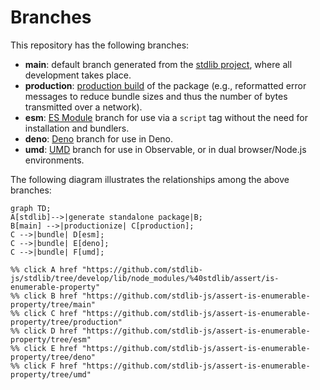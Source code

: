 <!--

@license Apache-2.0

Copyright (c) 2022 The Stdlib Authors.

Licensed under the Apache License, Version 2.0 (the "License");
you may not use this file except in compliance with the License.
You may obtain a copy of the License at

    http://www.apache.org/licenses/LICENSE-2.0

Unless required by applicable law or agreed to in writing, software
distributed under the License is distributed on an "AS IS" BASIS,
WITHOUT WARRANTIES OR CONDITIONS OF ANY KIND, either express or implied.
See the License for the specific language governing permissions and
limitations under the License.

-->

# Branches

This repository has the following branches:

-   **main**: default branch generated from the [stdlib project][stdlib-url], where all development takes place.
-   **production**: [production build][production-url] of the package (e.g., reformatted error messages to reduce bundle sizes and thus the number of bytes transmitted over a network).
-   **esm**: [ES Module][esm-url] branch for use via a `script` tag without the need for installation and bundlers.
-   **deno**: [Deno][deno-url] branch for use in Deno.
-   **umd**: [UMD][umd-url] branch for use in Observable, or in dual browser/Node.js environments.

The following diagram illustrates the relationships among the above branches:

```mermaid
graph TD;
A[stdlib]-->|generate standalone package|B;
B[main] -->|productionize| C[production];
C -->|bundle| D[esm];
C -->|bundle| E[deno];
C -->|bundle| F[umd];

%% click A href "https://github.com/stdlib-js/stdlib/tree/develop/lib/node_modules/%40stdlib/assert/is-enumerable-property"
%% click B href "https://github.com/stdlib-js/assert-is-enumerable-property/tree/main"
%% click C href "https://github.com/stdlib-js/assert-is-enumerable-property/tree/production"
%% click D href "https://github.com/stdlib-js/assert-is-enumerable-property/tree/esm"
%% click E href "https://github.com/stdlib-js/assert-is-enumerable-property/tree/deno"
%% click F href "https://github.com/stdlib-js/assert-is-enumerable-property/tree/umd"
```

[stdlib-url]: https://github.com/stdlib-js/stdlib/tree/develop/lib/node_modules/%40stdlib/assert/is-enumerable-property
[production-url]: https://github.com/stdlib-js/assert-is-enumerable-property/tree/production
[deno-url]: https://github.com/stdlib-js/assert-is-enumerable-property/tree/deno
[umd-url]: https://github.com/stdlib-js/assert-is-enumerable-property/tree/umd
[esm-url]: https://github.com/stdlib-js/assert-is-enumerable-property/tree/esm